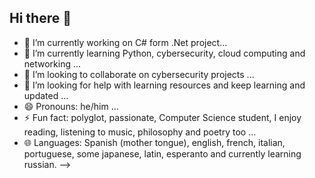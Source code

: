 ## Hi there 👋

- 🔭 I’m currently working on C# form .Net project...
- 🌱 I’m currently learning Python, cybersecurity, cloud computing and networking ...
- 👯 I’m looking to collaborate on cybersecurity projects ...
- 🤔 I’m looking for help with learning resources and keep learning and updated ...
- 😄 Pronouns: he/him ...
- ⚡ Fun fact: polyglot, passionate, Computer Science student, I enjoy reading, listening to music, philosophy and poetry too ...
- 🌐 Languages: Spanish (mother tongue), english, french, italian, portuguese, some japanese, latin, esperanto and currently learning russian.
-->
